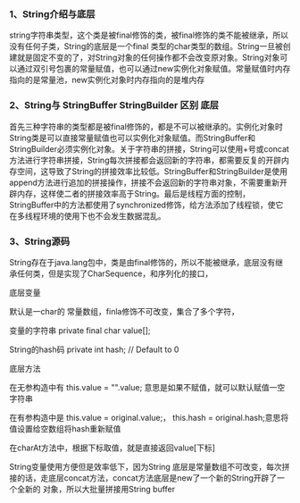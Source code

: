 ### 1、String介绍与底层 

string字符串类型，这个类是被final修饰的类，被final修饰的类不能被继承，所以没有任何子类，String的底层是一个final 类型的char类型的数组。String一旦被创建就是固定不变的了，对String对象的任何操作都不会改变原对象。String对象可以通过双引号包裹的常量赋值，也可以通过new实例化对象赋值。常量赋值时内存指向的是常量池，new实例化对象时内存指向的是堆内存

### 2、String与 StringBuffer StringBuilder 区别 底层

首先三种字符串的类型都是被final修饰的，都是不可以被继承的。实例化对象时String类是可以直接常量赋值也可以实例化对象赋值。而StringBuffer和StringBuilder必须实例化对象。关于字符串的拼接，String可以使用+号或concat方法进行字符串拼接，String每次拼接都会返回新的字符串，都需要反复的开辟内存空间，这导致了String的拼接效率比较低。StringBuffer和StringBuilder是使用append方法进行追加的拼接操作，拼接不会返回新的字符串对象，不需要重新开辟内存，这样使二者的拼接效率高于String。最后是线程方面的控制，StringBuffer中的方法都使用了synchronized修饰，给方法添加了线程锁，使它在多线程环境的使用下也不会发生数据混乱。

### 3、String源码

String存在于java.lang包中，类是由final修饰的，所以不能被继承，底层没有继承任何类，但是实现了CharSequence，和序列化的接口，

底层变量

默认是一char的 常量数组，finla修饰不可改变，集合了多个字符，

变量的字符串 private final char value[];

String的hash码 private int hash; // Default to 0

底层方法

在无参构造中有 this.value = "".value; 意思是如果不赋值，就可以默认赋值一空字符串

在有参构造中是 this.value = original.value;， this.hash = original.hash;意思将值设置给空数组将hash重新赋值

在charAt方法中，根据下标取值，就是直接返回value[下标]

String变量使用方便但是效率低下，因为String 底层是常量数组不可改变，每次拼接的话，走底层concat方法，concat方法底层是new了一个新的String开辟了一个全新的 对象，所以大批量拼接用String buffer